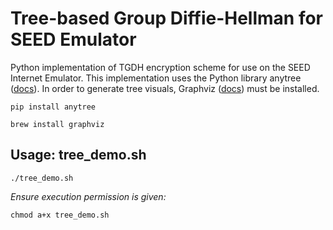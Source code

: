 # Tree-based Group Diffie-Hellman for SEED Emulator
Python implementation of TGDH encryption scheme for use on the SEED Internet Emulator. This implementation uses the Python library anytree ([docs](https://anytree.readthedocs.io/en/latest/index.html)). In order to generate tree visuals, Graphviz ([docs](https://graphviz.org/)) must be installed.
```
pip install anytree
```
```
brew install graphviz
```
## Usage: tree_demo.sh
```
./tree_demo.sh
```
*Ensure execution permission is given:*

```
chmod a+x tree_demo.sh
```
